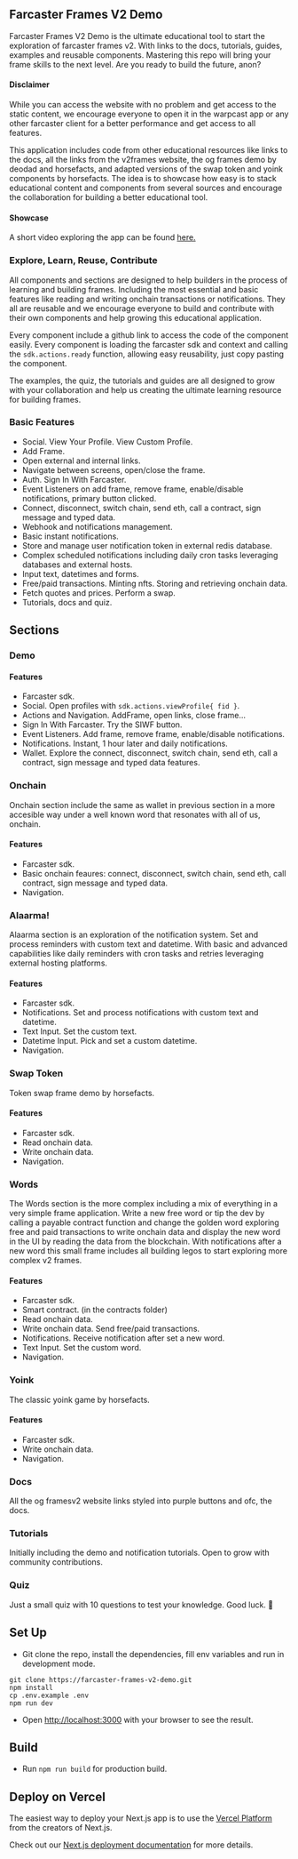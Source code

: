 ## Farcaster Frames V2 Demo

Farcaster Frames V2 Demo is the ultimate educational tool to start the exploration of farcaster frames v2. With links to the docs, tutorials, guides, examples and reusable components. Mastering this repo will bring your frame skills to the next level. Are you ready to build the future, anon?

#### Disclaimer
While you can access the website with no problem and get access to the static content, we encourage everyone to open it in the warpcast app or any other farcaster client for a better performance and get access to all features.

This application includes code from other educational resources like links to the docs, all the links from the v2frames website, the og frames demo by deodad and horsefacts, and adapted versions of the swap token and yoink components by horsefacts.
The idea is to showcase how easy is to stack educational content and components from several sources and encourage the collaboration for building a better educational tool.

#### Showcase

A short video exploring the app can be found [here.](https://www.youtube.com/shorts/n6TVlqgExRo)

### Explore, Learn, Reuse, Contribute

All components and sections are designed to help builders in the process of learning and building frames. Including the most essential and basic features like reading and writing onchain transactions or notifications. They all are reusable and we encourage everyone to build and contribute with their own components and help growing this educational application.

Every component include a github link to access the code of the component easily. Every component is loading the farcaster sdk and context and calling the `sdk.actions.ready` function, allowing easy reusability, just copy pasting the component.

The examples, the quiz, the tutorials and guides are all designed to grow with your collaboration and help us creating the ultimate learning resource for building frames.

### Basic Features

 - Social. View Your Profile. View Custom Profile.
 - Add Frame.
 - Open external and internal links.
 - Navigate between screens, open/close the frame.
 - Auth. Sign In With Farcaster.
 - Event Listeners on add frame, remove frame, enable/disable notifications, primary button clicked.
 - Connect, disconnect, switch chain, send eth, call a contract, sign message and typed data.
 - Webhook and notifications management.
 - Basic instant notifications.
 - Store and manage user notification token in external redis database.
 - Complex scheduled notifications including daily cron tasks leveraging databases and external hosts.
 - Input text, datetimes and forms.
 - Free/paid transactions. Minting nfts. Storing and retrieving onchain data.
 - Fetch quotes and prices. Perform a swap.
 - Tutorials, docs and quiz.

## Sections

### Demo

#### Features

 - Farcaster sdk.
 - Social. Open profiles with `sdk.actions.viewProfile{ fid }`.
 - Actions and Navigation. AddFrame, open links, close frame...
 - Sign In With Farcaster. Try the SIWF button.
 - Event Listeners. Add frame, remove frame, enable/disable notifications.
 - Notifications. Instant, 1 hour later and daily notifications.
 - Wallet. Explore the connect, disconnect, switch chain, send eth, call a contract, sign message and typed data features.

### Onchain

Onchain section include the same as wallet in previous section in a more accesible way under a well known word that resonates with all of us, onchain. 

#### Features

 - Farcaster sdk.
 - Basic onchain feaures: connect, disconnect, switch chain, send eth, call contract, sign message and typed data.
 - Navigation.

### Alaarma!

Alaarma section is an exploration of the notification system. Set and process reminders with custom text and datetime. With basic and advanced capabilities like daily reminders with cron tasks and retries leveraging external hosting platforms.

#### Features

 - Farcaster sdk.
 - Notifications. Set and process notifications with custom text and datetime.
 - Text Input. Set the custom text.
 - Datetime Input. Pick and set a custom datetime.
 - Navigation.

### Swap Token

Token swap frame demo by horsefacts.

#### Features

 - Farcaster sdk.
 - Read onchain data.
 - Write onchain data.
 - Navigation.

### Words

The Words section is the more complex including a mix of everything in a very simple frame application. Write a new free word or tip the dev by calling a payable contract function and change the golden word exploring free and paid transactions to write onchain data and display the new word in the UI by reading the data from the blockchain. With notifications after a new word this small frame includes all building legos to start exploring more complex v2 frames.

#### Features

 - Farcaster sdk.
 - Smart contract. (in the contracts folder)
 - Read onchain data.
 - Write onchain data. Send free/paid transactions.
 - Notifications. Receive notification after set a new word.
 - Text Input. Set the custom word.
 - Navigation.

### Yoink

The classic yoink game by horsefacts.

#### Features

 - Farcaster sdk.
 - Write onchain data.
 - Navigation.

### Docs

All the og framesv2 website links styled into purple buttons and ofc, the docs.

### Tutorials

Initially including the demo and notification tutorials. Open to grow with community contributions.
 
### Quiz

Just a small quiz with 10 questions to test your knowledge. Good luck. 💜️


## Set Up

- Git clone the repo, install the dependencies, fill env variables and run in development mode.
```
git clone https://farcaster-frames-v2-demo.git
npm install
cp .env.example .env
npm run dev
```
- Open [http://localhost:3000](http://localhost:3000) with your browser to see the result.

## Build

- Run `npm run build` for production build.

## Deploy on Vercel

The easiest way to deploy your Next.js app is to use the [Vercel Platform](https://vercel.com/new?utm_medium=default-template&filter=next.js&utm_source=create-next-app&utm_campaign=create-next-app-readme) from the creators of Next.js.

Check out our [Next.js deployment documentation](https://nextjs.org/docs/app/building-your-application/deploying) for more details.

